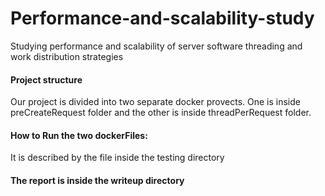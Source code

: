 # Performance-and-scalability-study
Studying performance and scalability of server software threading and work distribution strategies

#### Project structure
Our project is divided into two separate docker provects. One is inside preCreateRequest folder and the other is inside threadPerRequest folder.

#### How to Run the two dockerFiles:
It is described by the file inside the testing directory

#### The report is inside the writeup directory
